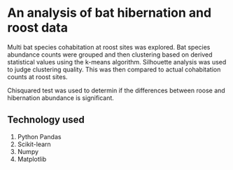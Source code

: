 # An analysis of bat hibernation and roost data

Multi bat species cohabitation at roost sites was explored. Bat species abundance counts were grouped and then clustering based on derived statistical values using the k-means algorithm. Silhouette analysis was used to judge clustering quality. This was then compared to actual cohabitation counts at roost sites.

Chisquared test was used to determin if the differences between roose and hibernation abundance is significant.


## Technology used

1. Python Pandas
2. Scikit-learn
3. Numpy
4. Matplotlib
